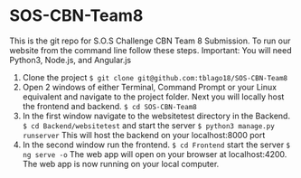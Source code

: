 # SOS-CBN-Team8
This is the git repo for S.O.S Challenge CBN Team 8 Submission. 
To run our website from the command line follow these steps.
Important: You will need Python3, Node.js, and Angular.js
​
 1. Clone the project
 `$ git clone git@github.com:tblago18/SOS-CBN-Team8`
​
 2. Open 2 windows of either Terminal, Command Prompt or your Linux equivalent and navigate to the project folder. Next you will locally host the frontend and     backend.
 `$ cd SOS-CBN-Team8`
​
 3. In the first window navigate to the websitetest directory in the Backend.
 `$ cd Backend/websitetest` and start the server `$ python3 manage.py runserver`
 This will host the backend on your localhost:8000 port
​
 4. In the second window run the frontend.
 `$ cd Frontend`
 start the server `$ ng serve -o`
 The web app will open on your browser at localhost:4200. 
​
 The web app is now running on your local computer. 
 
